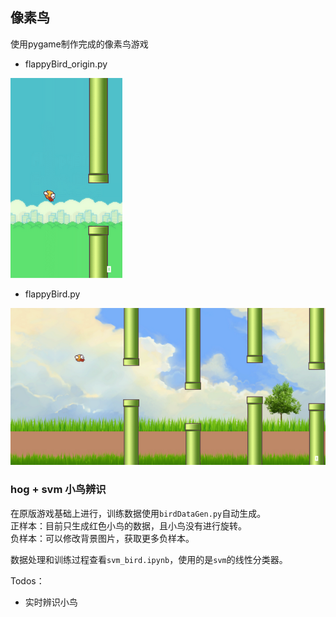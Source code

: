 ## 像素鸟
使用pygame制作完成的像素鸟游戏
- flappyBird_origin.py  

![1.png](screenshoots/1.png)
- flappyBird.py  

![1.png](screenshoots/2.png)

### hog + svm 小鸟辨识
在原版游戏基础上进行，训练数据使用``birdDataGen.py``自动生成。  
正样本：目前只生成红色小鸟的数据，且小鸟没有进行旋转。  
负样本：可以修改背景图片，获取更多负样本。 

数据处理和训练过程查看``svm_bird.ipynb``，使用的是``svm``的线性分类器。

Todos：
- 实时辨识小鸟